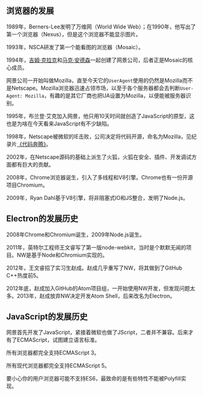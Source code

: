 ## 浏览器的发展
1989年，Berners-Lee发明了万维网（World Wide Web）；在1990年，他写出了第一个浏览器（Nexus），但是这个浏览器不能显示图片。

1993年，NSCA研发了第一个能看图的浏览器（Mosaic）。

1994年，[吉姆·克拉克](https://en.wikipedia.org/wiki/James_H._Clark)和[马克·安德森](https://en.wikipedia.org/wiki/Marc_Andreessen)一起创建了网景公司，后者正是Mosaic的核心成员。

网景公司一开始叫做Mozilla，直至今天它的`UserAgent`使用的仍然是Mozilla而不是Netscape。Mozilla浏览器迅速占领市场，以至于各个服务器都会去判断`User-Agent: Mozilla`，有趣的是其它厂商也把UA设置为Mozilla，以便能被服务器识别。

1995年，布兰登·艾克加入网景，他只用10天时间就创造了JavaScript的原型，这也是为啥在今天看来JavaScript有不少缺陷。

1998年，Netscape被微软的IE击败，公司决定将代码开源，命名为Mozilla，见纪录片[《代码奔腾》](https://www.bilibili.com/video/av15989846/)。

2002年，在Netscape源码的基础上派生了火狐，火狐在安全、插件、开发调试方面都有巨大的贡献。

2008年，Chrome浏览器诞生，引入了多线程和V8引擎。Chrome也有一份开源项目Chromium。

2009年，Ryan Dahl基于V8引擎，将非阻塞式IO和JS整合，发明了Node.js。

## Electron的发展历史
2008年Chrome和Chromium诞生，2009年Node.js诞生。

2011年，英特尔工程师王文睿写了第一版node-webkit，当时是个默默无闻的项目。NW是基于Node和Chromium实现的。

2012年，王文睿招了实习生赵成。赵成几乎重写了NW，将其做到了GitHub C++热度前5。

2012年底，赵成加入GitHub的Atom项目组，一开始使用NW开发，但发现问题太多。2013年，赵成放弃NW决定开发Atom Shell，后来改名为Electron。

## JavaScript的发展历史
网景首先开发了JavaScript，紧接着微软也做了JScript，二者并不兼容。后来才有了ECMAScript，试图建立语言标准。

所有浏览器都完全支持ECMAScript 3。

所有现代浏览器都完全支持ECMAScript 5。

要小心你的用户浏览器可能不支持ES6，最致命的是有些特性不能被Polyfill实现。
